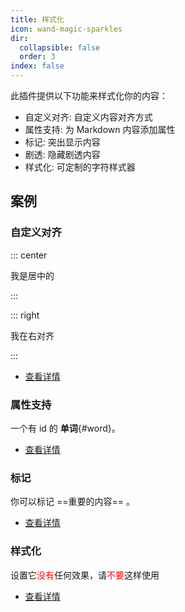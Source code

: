 ```yaml
---
title: 样式化
icon: wand-magic-sparkles
dir:
  collapsible: false
  order: 3
index: false
---
```


<!-- #region intro -->

此插件提供以下功能来样式化你的内容：

- 自定义对齐: 自定义内容对齐方式
- 属性支持: 为 Markdown 内容添加属性
- 标记: 突出显示内容
- 剧透: 隐藏剧透内容
- 样式化: 可定制的字符样式器

<!-- #endregion intro -->

<!-- more -->

## 案例

<!-- #region demo -->

### 自定义对齐

::: center

我是居中的

:::

::: right

我在右对齐

:::

- [查看详情](./align.md)

### 属性支持

一个有 id 的 **单词**{#word}。

- [查看详情](./attrs.md)

### 标记

你可以标记 ==重要的内容== 。

- [查看详情](./mark.md)

### 样式化

设置它<span style="color:red">没有</span>任何效果，请<span style="color:red">不要</span>这样使用

- [查看详情](./stylize.md)

<!-- #endregion demo -->
